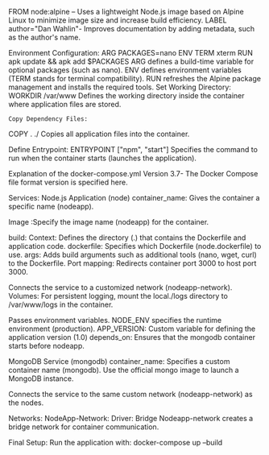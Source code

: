 FROM node:alpine – 
Uses a lightweight Node.js image based on Alpine Linux to minimize image size and increase build efficiency.
LABEL author="Dan Wahlin"- 
Improves documentation by adding metadata, such as the author's name.

Environment Configuration:
       ARG PACKAGES=nano
      ENV TERM xterm
    RUN apk update && apk add $PACKAGES
ARG defines a build-time variable for optional packages (such as nano).
	ENV defines environment variables (TERM stands for terminal compatibility).
RUN refreshes the Alpine package management and installs the required tools.
Set Working Directory: 
WORKDIR /var/www
Defines the working directory inside the container where application files are stored.

	Copy Dependency Files:
COPY . ./
Copies all application files into the container.

Define Entrypoint:
 ENTRYPOINT ["npm", "start"]
Specifies the command to run when the container starts (launches the application).

Explanation of the docker-compose.yml
Version 3.7- The Docker Compose file format version is specified here. 

Services: 
Node.js Application (node) container_name: Gives the container a specific name (nodeapp).

Image  :Specify the image name (nodeapp) for the container.

build:
Context: Defines the directory (.) that contains the Dockerfile and application code.
dockerfile: Specifies which Dockerfile (node.dockerfile) to use.
args: Adds build arguments such as additional tools (nano, wget, curl) to the Dockerfile.
Port mapping: Redirects container port 3000 to host port 3000.

Connects the service to a customized network (nodeapp-network).
Volumes: For persistent logging, mount the local./logs directory to /var/www/logs in the container.

Passes environment variables.
NODE_ENV specifies the runtime environment (production).
APP_VERSION: Custom variable for defining the application version (1.0)
depends_on:
Ensures that the mongodb container starts before nodeapp.



 MongoDB Service (mongodb) container_name: Specifies a custom container name (mongodb).
Use the official mongo image to launch a MongoDB instance.

Connects the service to the same custom  network (nodeapp-network) as the nodes.

 Networks: 
NodeApp-Network: Driver: Bridge
Nodeapp-network creates a   bridge network for container communication.


Final Setup:
Run the application with:
docker-compose up –build
